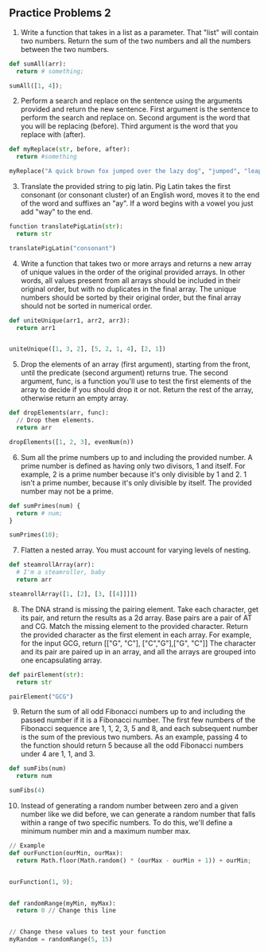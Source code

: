 
## Practice Problems 2 

1. Write a function that takes in a list as a parameter. That "list" will contain two numbers. Return the sum of the two numbers and all the numbers between the two numbers. 

``` python
def sumAll(arr):
  return # something;

sumAll([1, 4]);
```

2. Perform a search and replace on the sentence using the arguments provided and return the new sentence. First argument is the sentence to perform the search and replace on. Second argument is the word that you will be replacing (before). Third argument is the word that you replace with (after).

``` python
def myReplace(str, before, after):
  return #something

myReplace("A quick brown fox jumped over the lazy dog", "jumped", "leaped")
```

3. Translate the provided string to pig latin. Pig Latin takes the first consonant (or consonant cluster) of an English word, moves it to the end of the word and suffixes an "ay". If a word begins with a vowel you just add "way" to the end.

``` python
function translatePigLatin(str):
  return str

translatePigLatin("consonant")
```

4. Write a function that takes two or more arrays and returns a new array of unique values in the order of the original provided arrays. In other words, all values present from all arrays should be included in their original order, but with no duplicates in the final array. The unique numbers should be sorted by their original order, but the final array should not be sorted in numerical order.

``` python
def uniteUnique(arr1, arr2, arr3):
  return arr1


uniteUnique([1, 3, 2], [5, 2, 1, 4], [2, 1])
```

5. Drop the elements of an array (first argument), starting from the front, until the predicate (second argument) returns true. The second argument, func, is a function you'll use to test the first elements of the array to decide if you should drop it or not. Return the rest of the array, otherwise return an empty array.

``` python
def dropElements(arr, func):
  // Drop them elements.
  return arr

dropElements([1, 2, 3], evenNum(n))
```

6. Sum all the prime numbers up to and including the provided number. A prime number is defined as having only two divisors, 1 and itself. For example, 2 is a prime number because it's only divisible by 1 and 2. 1 isn't a prime number, because it's only divisible by itself. The provided number may not be a prime.

``` python
def sumPrimes(num) {
  return # num;
}

sumPrimes(10);
```

7. Flatten a nested array. You must account for varying levels of nesting.

``` python
def steamrollArray(arr):
  # I'm a steamroller, baby
  return arr

steamrollArray([1, [2], [3, [[4]]]])
```

8. The DNA strand is missing the pairing element. Take each character, get its pair, and return the results as a 2d array. Base pairs are a pair of AT and CG. Match the missing element to the provided character. Return the provided character as the first element in each array. For example, for the input GCG, return [["G", "C"], ["C","G"],["G", "C"]] The character and its pair are paired up in an array, and all the arrays are grouped into one encapsulating array.

``` python
def pairElement(str):
  return str

pairElement("GCG")
```

9. Return the sum of all odd Fibonacci numbers up to and including the passed number if it is a Fibonacci number. The first few numbers of the Fibonacci sequence are 1, 1, 2, 3, 5 and 8, and each subsequent number is the sum of the previous two numbers. As an example, passing 4 to the function should return 5 because all the odd Fibonacci numbers under 4 are 1, 1, and 3.

``` python
def sumFibs(num) 
  return num

sumFibs(4)
```

10. Instead of generating a random number between zero and a given number like we did before, we can generate a random number that falls within a range of two specific numbers. To do this, we'll define a minimum number min and a maximum number max.

``` python
// Example
def ourFunction(ourMin, ourMax):
  return Math.floor(Math.random() * (ourMax - ourMin + 1)) + ourMin;


ourFunction(1, 9);


def randomRange(myMin, myMax):
  return 0 // Change this line


// Change these values to test your function
myRandom = randomRange(5, 15)

```
